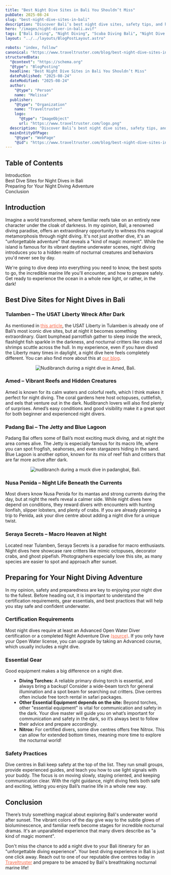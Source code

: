 ```yaml
---
title: "Best Night Dive Sites in Bali You Shouldn’t Miss"
pubDate: 2025-08-24
slug: "best-night-dive-sites-in-bali"
description: "Discover Bali’s best night dive sites, safety tips, and how to prepare for unforgettable underwater adventures after dark."
hero: "/images/night-diver-in-bali.avif"
tags: ["Bali Diving", "Night Diving", "Scuba Diving Bali", "Night Dive Creatures"]
layout: "../../layouts/BlogPostLayout.astro"

robots: "index, follow"
canonical: "https://www.traveltruster.com/blog/best-night-dive-sites-in-bali"
structuredData:
  "@context": "https://schema.org"
  "@type": "BlogPosting"
  headline: "Best Night Dive Sites in Bali You Shouldn’t Miss"
  datePublished: "2025-08-24"
  dateModified: "2025-08-24"
  author:
    "@type": "Person"
    name: "Melissa"
  publisher:
    "@type": "Organization"
    name: "Traveltruster"
    logo:
      "@type": "ImageObject"
      url: "https://www.traveltruster.com/logo.png"
  description: "Discover Bali’s best night dive sites, safety tips, and how to prepare for unforgettable underwater adventures after dark."
  mainEntityOfPage:
    "@type": "WebPage"
    "@id": "https://www.traveltruster.com/blog/best-night-dive-sites-in-bali"
---
```


<!-- Table of Contents -->
<nav id="toc" class="mb-8">
  <h2 class="text-xl font-bold mb-3">Table of Contents</h2>
  <ul class="space-y-2 text-neutral-600 dark:text-neutral-400">
    <li><a href="#introduction" class="hover:text-neutral-800 dark:hover:text-neutral-200">Introduction</a></li>
    <li><a href="#best-dive-sites-for-night-dives-in-bali" class="hover:text-neutral-800 dark:hover:text-neutral-200">Best Dive Sites for Night Dives in Bali</a></li>
    <li><a href="#preparing-for-your-night-diving-adventure" class="hover:text-neutral-800 dark:hover:text-neutral-200">Preparing for Your Night Diving Adventure</a></li>
    <li><a href="#conclusion" class="hover:text-neutral-800 dark:hover:text-neutral-200">Conclusion</a></li>
  </ul>
</nav>

<h2 id="introduction" class="section-heading">Introduction</h2>
<p>
Imagine a world transformed, where familiar reefs take on an entirely new character under the cloak of darkness. In my opinion, Bali, a renowned diving paradise, offers an extraordinary opportunity to witness this magical metamorphosis through night diving. It's not just another dive, it's an "unforgettable adventure" that reveals a "kind of magic moment". While the island is famous for its vibrant daytime underwater scenes, night diving introduces you to a hidden realm of nocturnal creatures and behaviors you'd never see by day.
</p>
<p>
We're going to dive deep into everything you need to know, the best spots to go, the incredible marine life you'll encounter, and how to prepare safely. Get ready to experience the ocean in a whole new light, or rather, in the dark!
</p>

<h2 id="best-dive-sites-for-night-dives-in-bali" class="section-heading">Best Dive Sites for Night Dives in Bali</h2>

<h3>Tulamben – The USAT Liberty Wreck After Dark</h3>
<p>
As mentioned in <a href="https://letsdivetulamben.com/history-of-the-usat-liberty-wreck-in-tulamben-bali/" target="_blank" rel="noopener noreferrer" style="color:#F86545">this article</a>, the USAT Liberty in Tulamben is already one of Bali’s most iconic dive sites, but at night it becomes something extraordinary. Giant bumphead parrotfish gather to sleep inside the wreck, flashlight fish sparkle in the darkness, and nocturnal critters like crabs and shrimps scuttle across the hull. In my experience, even if you have dived the Liberty many times in daylight, a night dive here feels completely different. You can also find more about this at <a href="https://blog.traveltruster.com/posts/usat-liberty-wreck-tulamben" target="_blank" rel="noopener noreferrer" style="color:#F86545">our blog</a>.
</p>
</p>

<div style="text-align: center;">
  <img 
    src="/images/nudibranch.avif" 
    alt="Nudibranch during a night dive in Amed, Bali." 
    class="w-full md:w-3/4 mx-auto"
  />
  <!-- <p style="font-size: 1em; color: #888;"> Nudibranch close up, taken during a night dive in Amed</p> -->
</div>

<h3>Amed – Vibrant Reefs and Hidden Creatures</h3>
<p>
Amed is known for its calm waters and colorful reefs, which I think makes it perfect for night diving. The coral gardens here host octopuses, cuttlefish, and eels that venture out in the dark. Nudibranch lovers will also find plenty of surprises. Amed’s easy conditions and good visibility make it a great spot for both beginner and experienced night divers.
</p>

<h3>Padang Bai – The Jetty and Blue Lagoon</h3>
<p>
Padang Bai offers some of Bali’s most exciting muck diving, and at night the area comes alive. The Jetty is especially famous for its macro life, where you can spot frogfish, seahorses, and even stargazers hiding in the sand. Blue Lagoon is another option, known for its mix of reef fish and critters that are far more active after dark.
</p>

<div style="text-align: center;">
  <img 
    src="/images/nudibranch2.avif" 
    alt="nudibranch during a muck dive in padangbai, Bali." 
    class="w-full md:w-3/4 mx-auto"
  />
  <!-- <p style="font-size: 1em; color: #888;"> Nudibranch shot during a muck dive in Padangbai.</p> -->
</div>

<h3>Nusa Penida – Night Life Beneath the Currents</h3>
<p>
Most divers know Nusa Penida for its mantas and strong currents during the day, but at night the reefs reveal a calmer side. While night dives here depend on conditions, they reward divers with encounters with hunting lionfish, slipper lobsters, and plenty of crabs. If you are already planning a trip to Penida, ask your dive centre about adding a night dive for a unique twist.
</p>

<h3>Seraya Secrets – Macro Heaven at Night</h3>
<p>
Located near Tulamben, Seraya Secrets is a paradise for macro enthusiasts. Night dives here showcase rare critters like mimic octopuses, decorator crabs, and ghost pipefish. Photographers especially love this site, as many species are easier to spot and approach after sunset.
</p>

<h2 id="preparing-for-your-night-diving-adventure" class="section-heading">Preparing for Your Night Diving Adventure</h2>
<p>
In my opinion, safety and preparedness are key to enjoying your night dive to the fullest. Before heading out, it is important to understand the certification requirements, gear essentials, and best practices that will help you stay safe and confident underwater.
</p>

<h3>Certification Requirements</h3>
<p>
Most night dives require at least an Advanced Open Water Diver certification or a completed Night Adventure Dive <a href="https://scubaboard.com/community/threads/night-dives-in-padis-advanced-openwater-course.512606/" target="_blank" rel="noopener noreferrer" style="color:#F86545">(source)</a>. If you only have your Open Water license, you can upgrade by taking an Advanced course, which usually includes a night dive. 
</p>

<h3>Essential Gear</h3>
<p>
Good equipment makes a big difference on a night dive.
</p>
<ul style="list-style-type: disc; margin-left: 20px; margin-top: 8px;">
  <li><strong>Diving Torches:</strong> A reliable primary diving torch is essential, and always bring a backup! Consider a wide-beam torch for general illumination and a spot beam for searching out critters. Dive centres often include free torch rental in safari packages.</li>
  <li><strong>Other Essential Equipment depends on the site:</strong> Beyond torches, other "essential equipment" is vital for communication and safety in the dark. Your dive master will guide you on what’s important for communication and safety in the dark, so it’s always best to follow their advice and prepare accordingly.</li>
  <li><strong>Nitrox:</strong> For certified divers, some dive centres offers free Nitrox. This can allow for extended bottom times, meaning more time to explore the nocturnal world!</li>
</ul>

<h3>Safety Practices</h3>
<p>
Dive centres in Bali keep safety at the top of the list. They run small groups, provide experienced guides, and teach you how to use light signals with your buddy. The focus is on moving slowly, staying oriented, and keeping communication clear. With the right guidance, night diving feels both safe and exciting, letting you enjoy Bali’s marine life in a whole new way.
</p>

<h2 id="conclusion" class="section-heading">Conclusion</h2>
<p>
There’s truly something magical about exploring Bali's underwater world after sunset. The vibrant colors of the day give way to the subtle glows of bioluminescence, and familiar reefs become stages for incredible nocturnal dramas. It's an unparalleled experience that many divers describe as "a kind of magic moment".
</p>
<p>
Don't miss the chance to add a night dive to your Bali itinerary for an "unforgettable diving experience". Your best diving experience in Bali is just one click away. Reach out to one of our reputable dive centres today in <a href="https://www.traveltruster.com/" target="_blank" rel="noopener noreferrer" style="color:#F86545">Traveltruster</a> and prepare to be amazed by Bali's breathtaking nocturnal marine life!
</p>


